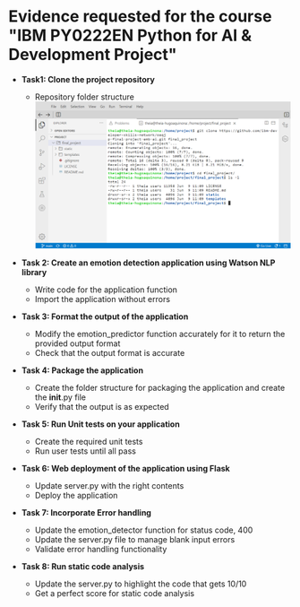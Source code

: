 # Evidence requested for the course "IBM PY0222EN Python for AI & Development Project"

* **Task1: Clone the project repository**
  - Repository folder structure 
![](./1_folder_structure.png)

* **Task 2: Create an emotion detection application using Watson NLP library**
  - Write code for the application function
  - Import the application without errors

* **Task 3: Format the output of the application**
  - Modify the emotion_predictor function accurately for it to return the provided output format
  - Check that the output format is accurate 

* **Task 4: Package the application**
  - Create the folder structure for packaging the application and create the __init__.py file
  - Verify that the output is as expected

* **Task 5: Run Unit tests on your application**
  - Create the required unit tests
  - Run user tests until all pass

* **Task 6: Web deployment of the application using Flask**
  - Update server.py with the right contents
  - Deploy the application

* **Task 7: Incorporate Error handling**
  - Update the emotion_detector function for status code, 400
  - Update the server.py file to manage blank input errors
  - Validate error handling functionality

* **Task 8: Run static code analysis**
  - Update the server.py to highlight the code that gets 10/10
  - Get a perfect score for static code analysis